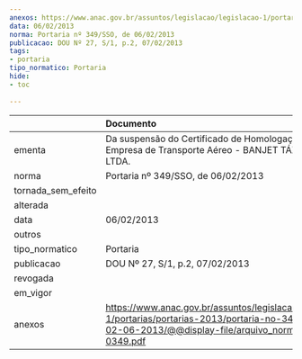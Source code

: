 ```yaml
---
anexos: https://www.anac.gov.br/assuntos/legislacao/legislacao-1/portarias/portarias-2013/portaria-no-349-sso-de-02-06-2013/@@display-file/arquivo_norma/PA2013-0349.pdf
data: 06/02/2013
norma: Portaria nº 349/SSO, de 06/02/2013
publicacao: DOU Nº 27, S/1, p.2, 07/02/2013
tags:
- portaria
tipo_normatico: Portaria
hide: 
- toc 
 
---
```


|                    | Documento                                                                                                                                                        |
|:-------------------|:-----------------------------------------------------------------------------------------------------------------------------------------------------------------|
| ementa             | Da suspensão do Certificado de Homologação de Empresa de Transporte Aéreo - BANJET TÁXI AÉREO LTDA.                                                              |
| norma              | Portaria nº 349/SSO, de 06/02/2013                                                                                                                               |
| tornada_sem_efeito |                                                                                                                                                                  |
| alterada           |                                                                                                                                                                  |
| data               | 06/02/2013                                                                                                                                                       |
| outros             |                                                                                                                                                                  |
| tipo_normatico     | Portaria                                                                                                                                                         |
| publicacao         | DOU Nº 27, S/1, p.2, 07/02/2013                                                                                                                                  |
| revogada           |                                                                                                                                                                  |
| em_vigor           |                                                                                                                                                                  |
| anexos             | https://www.anac.gov.br/assuntos/legislacao/legislacao-1/portarias/portarias-2013/portaria-no-349-sso-de-02-06-2013/@@display-file/arquivo_norma/PA2013-0349.pdf |
